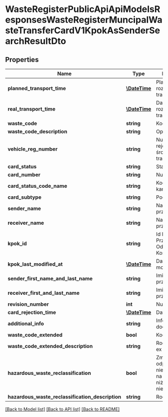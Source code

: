 # WasteRegisterPublicApiApiModelsResponsesWasteRegisterMuncipalWasteTransferCardV1KpokAsSenderSearchResultDto

## Properties
Name | Type | Description | Notes
------------ | ------------- | ------------- | -------------
**planned_transport_time** | [**\DateTime**](\DateTime.md) | Planowana data rozpoczęcia transportu | [optional] 
**real_transport_time** | [**\DateTime**](\DateTime.md) | Data rozpoczęcia transportu | [optional] 
**waste_code** | **string** | Kod odpadu | [optional] 
**waste_code_description** | **string** | Opis odpadu | [optional] 
**vehicle_reg_number** | **string** | Numer rejestracyjny środka transportu | [optional] 
**card_status** | **string** | Status karty | [optional] 
**card_number** | **string** | Numer karty | [optional] 
**card_status_code_name** | **string** | Kod statusu karty | [optional] 
**card_subtype** | **string** | Podtyp karty | [optional] 
**sender_name** | **string** | Nazwa przekazującego | [optional] 
**receiver_name** | **string** | Nazwa przejmującego | [optional] 
**kpok_id** | **string** | Id Karty Przekazania Odpadów Komunalnych | [optional] 
**kpok_last_modified_at** | [**\DateTime**](\DateTime.md) | Data ostatnie modyfikacji | [optional] 
**sender_first_name_and_last_name** | **string** | Imię i Nazwisko przekazującego | [optional] 
**receiver_first_and_last_name** | **string** | Imię i Nazwisko przejmującego | [optional] 
**revision_number** | **int** | Numer korekty | [optional] 
**card_rejection_time** | [**\DateTime**](\DateTime.md) | Data odrzucenia | [optional] 
**additional_info** | **string** | Informacje dodatkowe | [optional] 
**waste_code_extended** | **bool** | Kod ex | [optional] 
**waste_code_extended_description** | **string** | Rodzaj odpadu ex | [optional] 
**hazardous_waste_reclassification** | **bool** | Zmiana statusu odpadów niebezpiecznych na odpady inne niż niebezpieczne | [optional] 
**hazardous_waste_reclassification_description** | **string** | Rodzaj odpadu | [optional] 

[[Back to Model list]](../README.md#documentation-for-models) [[Back to API list]](../README.md#documentation-for-api-endpoints) [[Back to README]](../README.md)


